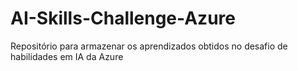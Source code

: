 # AI-Skills-Challenge-Azure
Repositório para armazenar os aprendizados obtidos no desafio de habilidades em IA da Azure

